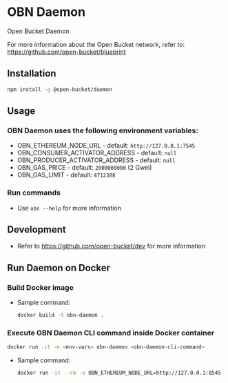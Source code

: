 # OBN Daemon
Open Bucket Daemon

For more information about the Open Bucket network, refer to: https://github.com/open-bucket/blueprint

## Installation
```bash
npm install -g @open-bucket/daemon
```

## Usage
### OBN Daemon uses the following environment variables:
- OBN_ETHEREUM_NODE_URL - default: `http://127.0.0.1:7545`
- OBN_CONSUMER_ACTIVATOR_ADDRESS - default: `null`
- OBN_PRODUCER_ACTIVATOR_ADDRESS - default: `null`
- OBN_GAS_PRICE - default: `2000000000` (2 Gwei)
- OBN_GAS_LIMIT - default: `4712388`

### Run commands
- Use `obn --help` for more information

## Development
- Refer to https://github.com/open-bucket/dev for more information

## Run Daemon on Docker
### Build Docker image
- Sample command:
    ```bash
    docker build -t obn-daemon .
    ```

### Execute OBN Daemon CLI command inside Docker container
```bash
docker run -it -e <env-vars> obn-daemon <obn-daemon-cli-command>
```
- Sample command:
    ```bash
    docker run -it --rm -e OBN_ETHEREUM_NODE_URL=http://127.0.0.1:8545 obn-daemon obn login
    ```
